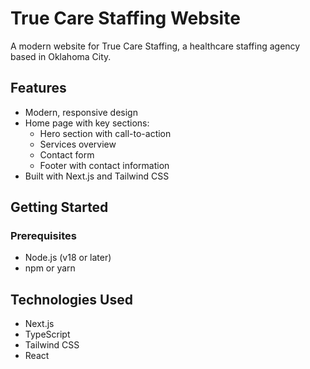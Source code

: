 # True Care Staffing Website

A modern website for True Care Staffing, a healthcare staffing agency based in Oklahoma City.

## Features

- Modern, responsive design
- Home page with key sections:
  - Hero section with call-to-action
  - Services overview
  - Contact form
  - Footer with contact information
- Built with Next.js and Tailwind CSS

## Getting Started

### Prerequisites

- Node.js (v18 or later)
- npm or yarn


## Technologies Used

- Next.js
- TypeScript
- Tailwind CSS
- React


